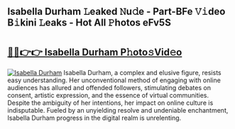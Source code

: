 ## Isabella Durham 𝙻eaked 𝙽u𝚍e - Part-BFe 𝚅𝚒deo B𝚒kini 𝙻eaks - Hot All 𝙿hotos eFv5S

# <h2><a href="http://ld1rg6q.urlbe.top/?page=Isabella+Durham">🔗🔗👉👉 Isabella Durham P𝚑oto𝚜Vid𝚎o</a></h2>

[![Isabella Durham](https://i.imgur.com/eBuTRDB.gif)](http://ld1rg6q.urlbe.top/?page=Isabella+Durham)
Isabella Durham, a complex and elusive figure, resists easy understanding. Her unconventional method of engaging with online audiences has allured and offended followers, stimulating debates on consent, artistic expression, and the essence of virtual communities. Despite the ambiguity of her intentions, her impact on online culture is indisputable. Fueled by an unyielding resolve and undeniable enchantment, Isabella Durham progress in the digital realm is unrelenting.
